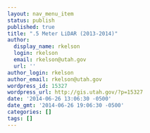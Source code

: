 ```yaml
---
layout: nav_menu_item
status: publish
published: true
title: ".5 Meter LiDAR (2013-2014)"
author:
  display_name: rkelson
  login: rkelson
  email: rkelson@utah.gov
  url: ''
author_login: rkelson
author_email: rkelson@utah.gov
wordpress_id: 15327
wordpress_url: http://gis.utah.gov/?p=15327
date: '2014-06-26 13:06:30 -0500'
date_gmt: '2014-06-26 19:06:30 -0500'
categories: []
tags: []
---
```



